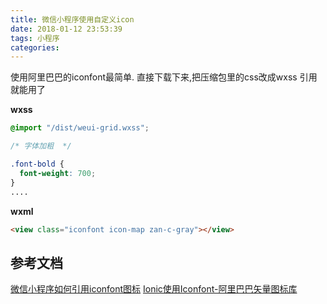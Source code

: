```yaml
---
title: 微信小程序使用自定义icon
date: 2018-01-12 23:53:39
tags: 小程序
categories:
---
```



使用阿里巴巴的iconfont最简单.
直接下载下来,把压缩包里的css改成wxss 引用就能用了

**wxss**
```css
@import "/dist/weui-grid.wxss";

/* 字体加粗  */

.font-bold {
  font-weight: 700;
}
....
```

**wxml**
```html
<view class="iconfont icon-map zan-c-gray"></view> 
```


## 参考文档
[微信小程序如何引用iconfont图标](https://jingyan.baidu.com/article/14bd256e4bd36bbb6c26126e.html)
[Ionic使用Iconfont-阿里巴巴矢量图标库](https://jingyan.baidu.com/article/14bd256e4bd36bbb6c26126e.html)



